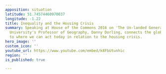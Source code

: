 ```yaml
---
apposition: situation
latitude: 51.74574460970037
longitude: -1.22
title: Inequality and the Housing Crisis
summary: Speaking at House of the Commons 2016 on 'The Un-landed Generation - Oxford
  University's Professor of Geography, Danny Dorling, connects the global situation
  to where we can act today in relation to the housing crisis.
hero_image: ''
custom_icon: ''
youtube_url: https://www.youtube.com/embed/k8FbUtunhic
region: ''
is_published: true

---
```

